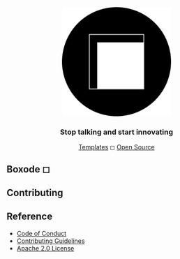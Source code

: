 <div align="center">
	<img height="250em" src="https://raw.githubusercontent.com/Boxode/Boxode/main/public/Boxode-circle-logo.png" alt="Boxode" />
	<h3>Stop talking and start innovating</h3>
	<a href="https://boxode.org/templates">Templates</a> ◻ <a href="https://boxode.org/oss">Open Source</a>
</div>

## Boxode ◻

## Contributing

## Reference
- <a href="https://github.com/Boxode/.github/blob/main/CODE_OF_CONDUCT_EN.md">Code of Conduct</a>
- <a href="">Contributing Guidelines</a>
- <a href="https://github.com/Boxode/Boxode/blob/main/LICENSE">Apache 2.0 License</a>
